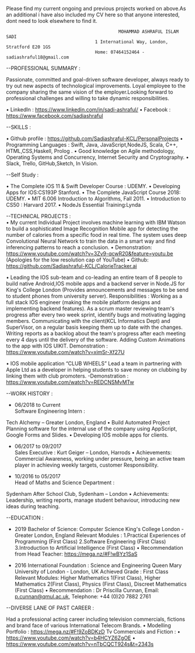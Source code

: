Please find my current ongoing and previous projects worked on above.As an additional i have also included my CV here so that
anyone interested, dont need to look elsewhere to find it.

                                               MOHAMMAD ASHRAFUL ISLAM SADI
                                      1 International Way, London, Stratford E20 1GS
                                      Home: 07464152464 - sadiashraful18@gmail.com
                                      
                                      
--PROFESSIONAL SUMMARY :    

Passionate, committed and goal-driven software developer, always ready to try out new aspects of technological improvements.
Loyal employee to the company sharing the same vision of the employer.Looking forward to professional challenges and willing to take dynamic responsibilities.

•	LinkedIn : https://www.linkedin.com/in/sadi-ashraful/
•	Facebook : https://www.facebook.com/sadiashraful

--SKILLS :

•	Github profile : https://github.com/Sadiashraful-KCL/PersonalProjects
•	Programming Languages : Swift, Java, JavaScript,NodeJS, Scala, C++, HTML,CSS,Haskell, Prolog .
•	Good knowledge on Agile methodology, Operating Systems and Concurrency, Internet Security and Cryptography.	
• Slack, Trello, GitHub,Sketch, In Vision.

--Self Study : 

•	The Complete iOS 11 & Swift Developer Course : UDEMY.
•	Developing Apps for IOS:CS193P Stanford.
•	The Complete JavaScript Course 2018: UDEMY.
•	MIT 6.006 Introduction to Algorithms, Fall 2011.
•	Introduction to CS50 : Harvard 2017.
•	NodeJs Essential Training:Lynda

--TECHNICAL PROJECTS :  
• My current Individual Project involves machine learning with IBM Watson to build a sophisticated Image Recognition Mobile app for detecting the number of calories from a specific food in real time. The system uses deep Convolutional Neural Network to train the data in a smart way and find inferencing patterns to reach a conclusion.
    • Demonstration: https://www.youtube.com/watch?v=3Zv9-qcwR20&feature=youtu.be (Apologies for the low resolution cap of YouTube)
    • Github: https://github.com/Sadiashraful-KCL/CalorieTracker.ai

• Leading the IOS sub-team and co-leading an entire team of 8 people to build native Android,IOS mobile apps and a backend server in Node.JS for King's College London (Provides announcements and messages to be send to student phones from university server).
               Responsibilities : 
              Working as a full stack IOS engineer (making the mobile platform designs and implementing backend features).
              As a scrum master reviewing team's progress after every two week sprint, identify bugs and motivating lagging                 members.
              Communicating with the client(KCL Informatics Dept) and SuperVisor, on a regular basis keeping them up to date                 with the changes.
              Writing reports as a backlog about the team's progress after each meeting every 4 days until the delivery of                  the software.
              Adding Custom Animations to the app with IOS UIKIT.
             Demonstration : https://www.youtube.com/watch?v=ximSr-Xf27U

• IOS mobile application “CLUB WHEELS”
Lead a team in partnering with Apple Ltd as a developer in helping students to save money on clubbing by linking them with club promoters.
              -Demonstration : https://www.youtube.com/watch?v=REDCNSMvMTw
             
--WORK HISTORY :

* 06/2018 to Current	
Software Engineering Intern :

Tech Alchemy – Greater London, England
•	Build Automated Project Planning software for the internal use of the company using AppScript, Google Forms and Slides.
•	Developing IOS mobile apps for clients.

* 06/2017 to 09/2017	
Sales Executive :
Kurt Geiger – London, Harrods
•	Achievements: Commercial Awareness, working under pressure, being an active team player in achieving weekly targets, customer Responsibility.

* 10/2016 to 05/2017	
Head of Maths and Science Department :

Sydenham After School Club, Sydenham – London 
•	Achievements: Leadership, writing reports, manage student behaviour, introducing new ideas during teaching.

--EDUCATION :

* 2019	Bachelor of Science: Computer Science
King's College London - Greater London, England
Relevant Modules : 
1.Practical Experiences of Programming (First Class)
2.Software Engineering (First Class)
3.Introduction to Artificial Intelligence (First Class)
•	Recommendation from Head Teacher: https://mega.nz/#F!wBYz1SaS

* 2016	International Foundation : Science and Engineering 
Queen Mary University of London - London, UK 
Achieved Grade : First Class 
Relevant Modules: Higher Mathematics 1(First Class), Higher Mathematics 2(First Class), Physics (First Class), Discreet Mathematics (First Class)
•	Recommendation : Dr Priscilla Cunnan, Email: p.cunnan@qmul.ac.uk, Telephone: +44 (0)20 7882 2761

--DIVERSE LANE OF PAST CAREER :

Had a professional acting career including television commercials, fictions and brand face of various International Telecom Brands.
•	Modelling Portfolio : https://mega.nz/#F!9ZoBDKzD
Tv Commercials and Fiction : 
•	https://www.youtube.com/watch?v=b4HCYZ6ZgOE
•	https://www.youtube.com/watch?v=nTbCQCT924s&t=2343s
